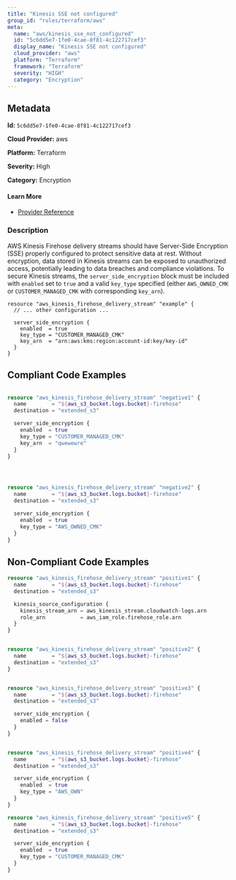 ```yaml
---
title: "Kinesis SSE not configured"
group_id: "rules/terraform/aws"
meta:
  name: "aws/kinesis_sse_not_configured"
  id: "5c6dd5e7-1fe0-4cae-8f81-4c122717cef3"
  display_name: "Kinesis SSE not configured"
  cloud_provider: "aws"
  platform: "Terraform"
  framework: "Terraform"
  severity: "HIGH"
  category: "Encryption"
---
```

## Metadata

**Id:** `5c6dd5e7-1fe0-4cae-8f81-4c122717cef3`

**Cloud Provider:** aws

**Platform:** Terraform

**Severity:** High

**Category:** Encryption

#### Learn More

 - [Provider Reference](https://registry.terraform.io/providers/hashicorp/aws/latest/docs/resources/kinesis_firehose_delivery_stream#server_side_encryption)

### Description

 AWS Kinesis Firehose delivery streams should have Server-Side Encryption (SSE) properly configured to protect sensitive data at rest. Without encryption, data stored in Kinesis streams can be exposed to unauthorized access, potentially leading to data breaches and compliance violations. To secure Kinesis streams, the `server_side_encryption` block must be included with `enabled` set to `true` and a valid `key_type` specified (either `AWS_OWNED_CMK` or `CUSTOMER_MANAGED_CMK` with corresponding `key_arn`).
```
resource "aws_kinesis_firehose_delivery_stream" "example" {
  // ... other configuration ...
  
  server_side_encryption {
    enabled  = true
    key_type = "CUSTOMER_MANAGED_CMK"
    key_arn  = "arn:aws:kms:region:account-id:key/key-id"
  }
}
```


## Compliant Code Examples
```terraform

resource "aws_kinesis_firehose_delivery_stream" "negative1" {
  name        = "${aws_s3_bucket.logs.bucket}-firehose"
  destination = "extended_s3"

  server_side_encryption {
    enabled  = true
    key_type = "CUSTOMER_MANAGED_CMK"
    key_arn  = "qwewewre"
  }
}




resource "aws_kinesis_firehose_delivery_stream" "negative2" {
  name        = "${aws_s3_bucket.logs.bucket}-firehose"
  destination = "extended_s3"

  server_side_encryption {
    enabled  = true
    key_type = "AWS_OWNED_CMK"
  }
}


```
## Non-Compliant Code Examples
```terraform
resource "aws_kinesis_firehose_delivery_stream" "positive1" {
  name        = "${aws_s3_bucket.logs.bucket}-firehose"
  destination = "extended_s3"

  kinesis_source_configuration {
    kinesis_stream_arn = aws_kinesis_stream.cloudwatch-logs.arn
    role_arn           = aws_iam_role.firehose_role.arn
  }
}


resource "aws_kinesis_firehose_delivery_stream" "positive2" {
  name        = "${aws_s3_bucket.logs.bucket}-firehose"
  destination = "extended_s3"
}


resource "aws_kinesis_firehose_delivery_stream" "positive3" {
  name        = "${aws_s3_bucket.logs.bucket}-firehose"
  destination = "extended_s3"

  server_side_encryption {
    enabled = false
  }
}


resource "aws_kinesis_firehose_delivery_stream" "positive4" {
  name        = "${aws_s3_bucket.logs.bucket}-firehose"
  destination = "extended_s3"

  server_side_encryption {
    enabled  = true
    key_type = "AWS_OWN"
  }
}

resource "aws_kinesis_firehose_delivery_stream" "positive5" {
  name        = "${aws_s3_bucket.logs.bucket}-firehose"
  destination = "extended_s3"

  server_side_encryption {
    enabled  = true
    key_type = "CUSTOMER_MANAGED_CMK"
  }
}

```